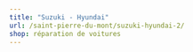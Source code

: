 ```yaml
---
title: "Suzuki - Hyundai"
url: /saint-pierre-du-mont/suzuki-hyundai-2/
shop: réparation de voitures
---
```

